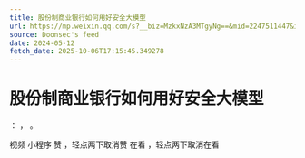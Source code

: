 ```yaml
---
title: 股份制商业银行如何用好安全大模型
url: https://mp.weixin.qq.com/s?__biz=MzkxNzA3MTgyNg==&mid=2247511447&idx=2&sn=7b9ab9b6616203cc52cb55497d1fe871
source: Doonsec's feed
date: 2024-05-12
fetch_date: 2025-10-06T17:15:45.349278
---
```


# 股份制商业银行如何用好安全大模型

：
，
。

视频
小程序
赞
，轻点两下取消赞
在看
，轻点两下取消在看